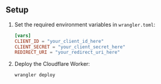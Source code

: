 ## Setup
1. Set the required environment variables in `wrangler.toml`:

   ```toml
   [vars]
   CLIENT_ID = "your_client_id_here"
   CLIENT_SECRET = "your_client_secret_here"
   REDIRECT_URI = "your_redirect_uri_here"
   ```

2. Deploy the Cloudflare Worker:
   ```sh
   wrangler deploy
   ```
